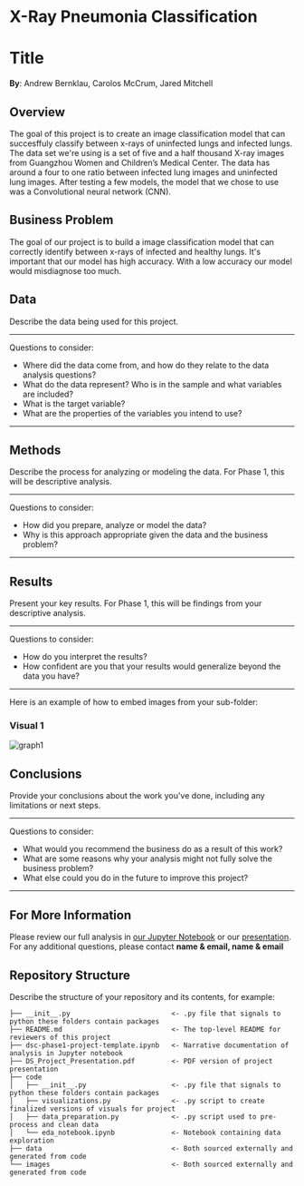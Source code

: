 # X-Ray Pneumonia Classification
# Title
**By**: Andrew Bernklau, Carolos McCrum, Jared Mitchell
## Overview
The goal of this project is to create an image classification model that can succesffuly classify between x-rays of uninfected lungs and infected lungs. The data set we're using is a set of five and a half thousand X-ray images from Guangzhou Women and Children’s Medical Center. The data has around a four to one ratio between infected lung images and uninfected lung images. After testing a few models, the model that we chose to use was a Convolutional neural network (CNN).
## Business Problem
The goal of our project is to build a image classification model that can correctly identify between x-rays of infected and healthy lungs. It's important that our model has high accuracy. With a low accuracy our model would misdiagnose too much. 

## Data
Describe the data being used for this project.
***
Questions to consider:
* Where did the data come from, and how do they relate to the data analysis questions?
* What do the data represent? Who is in the sample and what variables are included?
* What is the target variable?
* What are the properties of the variables you intend to use?
***
## Methods
Describe the process for analyzing or modeling the data. For Phase 1, this will be descriptive analysis.
***
Questions to consider:
* How did you prepare, analyze or model the data?
* Why is this approach appropriate given the data and the business problem?
***
## Results
Present your key results. For Phase 1, this will be findings from your descriptive analysis.
***
Questions to consider:
* How do you interpret the results?
* How confident are you that your results would generalize beyond the data you have?
***
Here is an example of how to embed images from your sub-folder:
### Visual 1
![graph1](./images/viz1.png)
## Conclusions
Provide your conclusions about the work you've done, including any limitations or next steps.
***
Questions to consider:
* What would you recommend the business do as a result of this work?
* What are some reasons why your analysis might not fully solve the business problem?
* What else could you do in the future to improve this project?
***
## For More Information
Please review our full analysis in [our Jupyter Notebook](./dsc-phase1-project-template.ipynb) or our [presentation](./DS_Project_Presentation.pdf).
For any additional questions, please contact **name & email, name & email**
## Repository Structure
Describe the structure of your repository and its contents, for example:
```
├── __init__.py                         <- .py file that signals to python these folders contain packages
├── README.md                           <- The top-level README for reviewers of this project
├── dsc-phase1-project-template.ipynb   <- Narrative documentation of analysis in Jupyter notebook
├── DS_Project_Presentation.pdf         <- PDF version of project presentation
├── code
│   ├── __init__.py                     <- .py file that signals to python these folders contain packages
│   ├── visualizations.py               <- .py script to create finalized versions of visuals for project
│   ├── data_preparation.py             <- .py script used to pre-process and clean data
│   └── eda_notebook.ipynb              <- Notebook containing data exploration
├── data                                <- Both sourced externally and generated from code
└── images                              <- Both sourced externally and generated from code
```
